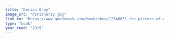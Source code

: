 ```yaml
---
title: "Dorian Gray"
image_src: "dorianGray.jpg"
link_to: "https://www.goodreads.com/book/show/12346651-the-picture-of-dorian-grey"
type: "book"
year_read: "2019"
---
```

